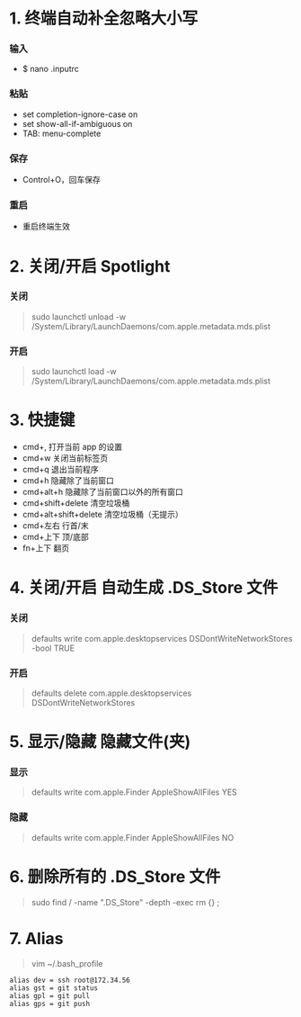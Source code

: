 # 1. 终端自动补全忽略大小写

### 输入

-   $ nano .inputrc

### 粘贴

-   set completion-ignore-case on
-   set show-all-if-ambiguous on
-   TAB: menu-complete

### 保存

-   Control+O，回车保存

### 重启

-   重启终端生效

# 2. 关闭/开启 Spotlight

### 关闭

> sudo launchctl unload -w /System/Library/LaunchDaemons/com.apple.metadata.mds.plist

### 开启

> sudo launchctl load -w /System/Library/LaunchDaemons/com.apple.metadata.mds.plist

# 3. 快捷键

-   cmd+, 打开当前 app 的设置
-   cmd+w 关闭当前标签页
-   cmd+q 退出当前程序
-   cmd+h 隐藏除了当前窗口
-   cmd+alt+h 隐藏除了当前窗口以外的所有窗口
-   cmd+shift+delete 清空垃圾桶
-   cmd+alt+shift+delete 清空垃圾桶（无提示）
-   cmd+左右 行首/末
-   cmd+上下 顶/底部
-   fn+上下 翻页

# 4. 关闭/开启 自动生成 .DS_Store 文件

### 关闭

> defaults write com.apple.desktopservices DSDontWriteNetworkStores -bool TRUE

### 开启

> defaults delete com.apple.desktopservices DSDontWriteNetworkStores

# 5. 显示/隐藏 隐藏文件(夹)

### 显示

> defaults write com.apple.Finder AppleShowAllFiles YES

### 隐藏

> defaults write com.apple.Finder AppleShowAllFiles NO

# 6. 删除所有的 .DS_Store 文件

> sudo find / -name ".DS_Store" -depth -exec rm {} \;

# 7. Alias

> vim ~/.bash_profile

```
alias dev = ssh root@172.34.56
alias gst = git status
alias gpl = git pull
alias gps = git push
```
